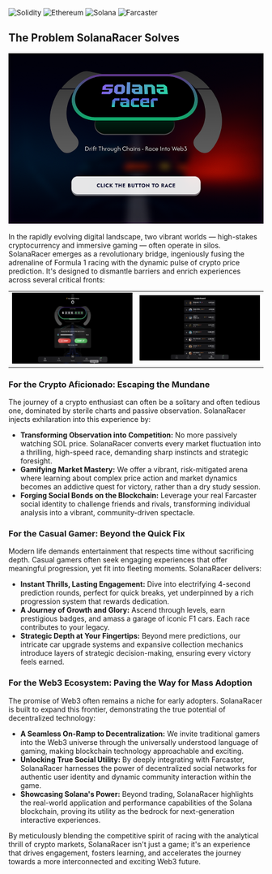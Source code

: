 ![Solidity](https://img.shields.io/badge/Solidity-363636?style=for-the-badge&logo=solidity&logoColor=white) ![Ethereum](https://img.shields.io/badge/Ethereum-3C3C3D?style=for-the-badge&logo=ethereum&logoColor=white) ![Solana](https://img.shields.io/badge/Solana-14F195?style=for-the-badge&logo=https://encrypted-tbn0.gstatic.com/images?q=tbn:ANd9GcTwJ7z1Pbx9cxNP64jV1fzalAqO3bQpi67uZg&s&logoColor=white) ![Farcaster](https://img.shields.io/badge/Farcaster-855DCD?style=for-the-badge&logo=farcaster&logoColor=white)

## The Problem SolanaRacer Solves

![FarRank Banner](Banner/Banner.png)

In the rapidly evolving digital landscape, two vibrant worlds — high-stakes cryptocurrency and immersive gaming — often operate in silos. SolanaRacer emerges as a revolutionary bridge, ingeniously fusing the adrenaline of Formula 1 racing with the dynamic pulse of crypto price prediction. It's designed to dismantle barriers and enrich experiences across several critical fronts:

<table style="width:100%">
  <tr>
    <td style="width:50%; text-align:center;">
      <img src="Banner/image-1.png" alt="Screenshot 1" style="width:100%;">
    </td>
    <td style="width:50%; text-align:center;">
      <img src="Banner/image-2.png" alt="Screenshot 2" style="width:100%;">
    </td>
  </tr>
</table>

### For the Crypto Aficionado: Escaping the Mundane

The journey of a crypto enthusiast can often be a solitary and often tedious one, dominated by sterile charts and passive observation. SolanaRacer injects exhilaration into this experience by:

*   **Transforming Observation into Competition:** No more passively watching SOL price. SolanaRacer converts every market fluctuation into a thrilling, high-speed race, demanding sharp instincts and strategic foresight.
*   **Gamifying Market Mastery:** We offer a vibrant, risk-mitigated arena where learning about complex price action and market dynamics becomes an addictive quest for victory, rather than a dry study session.
*   **Forging Social Bonds on the Blockchain:** Leverage your real Farcaster social identity to challenge friends and rivals, transforming individual analysis into a vibrant, community-driven spectacle.

### For the Casual Gamer: Beyond the Quick Fix

Modern life demands entertainment that respects time without sacrificing depth. Casual gamers often seek engaging experiences that offer meaningful progression, yet fit into fleeting moments. SolanaRacer delivers:

*   **Instant Thrills, Lasting Engagement:** Dive into electrifying 4-second prediction rounds, perfect for quick breaks, yet underpinned by a rich progression system that rewards dedication.
*   **A Journey of Growth and Glory:** Ascend through levels, earn prestigious badges, and amass a garage of iconic F1 cars. Each race contributes to your legacy.
*   **Strategic Depth at Your Fingertips:** Beyond mere predictions, our intricate car upgrade systems and expansive collection mechanics introduce layers of strategic decision-making, ensuring every victory feels earned.

### For the Web3 Ecosystem: Paving the Way for Mass Adoption

The promise of Web3 often remains a niche for early adopters. SolanaRacer is built to expand this frontier, demonstrating the true potential of decentralized technology:

*   **A Seamless On-Ramp to Decentralization:** We invite traditional gamers into the Web3 universe through the universally understood language of gaming, making blockchain technology approachable and exciting.
*   **Unlocking True Social Utility:** By deeply integrating with Farcaster, SolanaRacer harnesses the power of decentralized social networks for authentic user identity and dynamic community interaction within the game.
*   **Showcasing Solana's Power:** Beyond trading, SolanaRacer highlights the real-world application and performance capabilities of the Solana blockchain, proving its utility as the bedrock for next-generation interactive experiences.

By meticulously blending the competitive spirit of racing with the analytical thrill of crypto markets, SolanaRacer isn't just a game; it's an experience that drives engagement, fosters learning, and accelerates the journey towards a more interconnected and exciting Web3 future.
